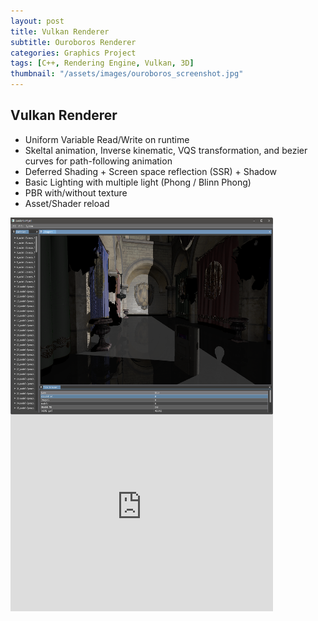 ```yaml
---
layout: post
title: Vulkan Renderer
subtitle: Ouroboros Renderer
categories: Graphics Project
tags: [C++, Rendering Engine, Vulkan, 3D]
thumbnail: "/assets/images/ouroboros_screenshot.jpg"
---
```

 
## Vulkan Renderer

- Uniform Variable Read/Write on runtime
- Skeltal animation, Inverse kinematic, VQS transformation, and bezier curves for path-following animation
- Deferred Shading + Screen space reflection (SSR) + Shadow
- Basic Lighting with multiple light (Phong / Blinn Phong)
- PBR with/without texture
- Asset/Shader reload

<img src="/assets/images/vulkan_renderer_result.png"
	 width="420"
	 height="315"
     alt="Rendering Scene"
     style="float: left; margin-right: 10px;" />

<br>
<br>

<iframe width="420" height="315" src="https://www.youtube.com/embed/Z8Fgf065Ayk" frameborder="0" allowfullscreen></iframe>


